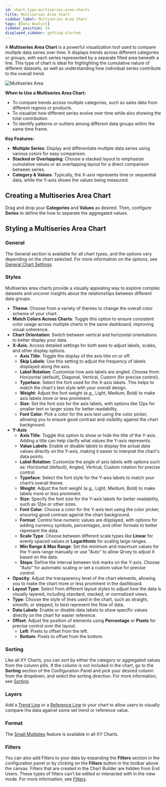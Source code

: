 ```yaml
---
id: chart-type-multiseries-area-charts
title: Multiseries Area Chart
sidebar_label: Multiseries Area Chart
tags: [Data Analyst]
sidebar_position: 24
displayed_sidebar: getting-started
---
```


A **Multiseries Area Chart** is a powerful visualization tool used to compare multiple data series over time. It displays trends across different categories or groups, with each series represented by a separate filled area beneath a line. This type of chart is ideal for highlighting the cumulative nature of different datasets, as well as understanding how individual series contribute to the overall trend.

![Multiseries Area](https://s3.amazonaws.com/cdn.qrvey.com/documentation_assets/ui-docs/dataviews/chart-types-all/area/multiseries-area-chart-20241010A.webp)

**When to Use a Multiseries Area Chart:**
- To compare trends across multiple categories, such as sales data from different regions or products.
- To visualize how different series evolve over time while also showing the total contribution.
- To identify patterns or outliers among different data groups within the same time frame.

**Key Features:**
- **Multiple Series**: Display and differentiate multiple data series using various colors for easy comparison.
- **Stacked or Overlapping**: Choose a stacked layout to emphasize cumulative values or an overlapping layout for a direct comparison between series.
- **Category & Values**: Typically, the X-axis represents time or sequential data, while the Y-axis shows the values being measured.

## Creating a Multiseries Area Chart

Drag and drop your **Categories** and **Values** as desired. Then, configure **Series** to define the how to separate the aggregated values.

## Styling a Multiseries Area Chart

### General

The General section is available for all chart types, and the options vary depending on the chart selected. For more information on the options, see [General Chart Settings](../09-Configure%20charts/general-chart-settings.md).

### Styles

Multiseries area charts provide a visually appealing way to explore complex datasets and uncover insights about the relationships between different data groups.

- **Theme**: Choose from a variety of themes to change the overall color scheme of your chart.
- **Match Colors Across Charts**: Toggle this option to ensure consistent color usage across multiple charts in the same dashboard, improving visual coherence.
- **Chart Orientation**: Switch between vertical and horizontal orientations to better display your data.
- **X-Axis**: Access detailed settings for both axes to adjust labels, scales, and other display options.
    - **Axis Title**: Toggle the display of the axis title on or off.
    - **Skip Labels**: Use this setting to adjust the frequency of labels displayed along the axis.
    - **Label Rotation**: Customize how axis labels are angled. Choose from: Horizontal (default), Diagonal, Vertical, Custom (for precise control).
    - **Typeface**: Select the font used for the X-axis labels. This helps to match the chart's text style with your overall design.
    - **Weight**: Adjust the font weight (e.g., Light, Medium, Bold) to make axis labels more or less prominent.
    - **Size**: Set the font size for the axis labels, with options like 12px for smaller text or larger sizes for better readability.
    - **Font Color**: Pick a color for the axis text using the color picker, allowing you to ensure good contrast and visibility against the chart background.
- **Y-Axis**
    - **Axis Title**: Toggle this option to show or hide the title of the Y-axis. Adding a title can help clarify what values the Y-axis represents.
    - **Value Labels**: Enable or disable labels to display the actual data values directly on the Y-axis, making it easier to interpret the chart's data points.
    - **Label Rotation**: Customize the angle of axis labels with options such as: Horizontal (default), Angled, Vertical, Custom rotation for precise control.
    - **Typeface**: Select the font style for the Y-axis labels to match your chart’s overall theme.
    - **Weight**: Adjust the font weight (e.g., Light, Medium, Bold) to make labels more or less prominent.
    - **Size**: Specify the font size for the Y-axis labels for better readability, such as 12px or other sizes.
    - **Font Color**: Choose a color for the Y-axis text using the color picker, ensuring good contrast against the chart background.
    - **Format**: Control how numeric values are displayed, with options for adding currency symbols, percentages, and other formats to better represent the data.
    - **Scale Type**: Choose between different scale types like **Linear** for evenly spaced values or **Logarithmic** for scaling large ranges.
    - **Min Range & Max Range**: Set the minimum and maximum values for the Y-axis range manually or use "Auto" to allow Qrvey to adjust it based on the data.
    - **Steps**: Define the interval between tick marks on the Y-axis. Choose "Auto" for automatic scaling or set a custom value for precise control.
- **Opacity**: Adjust the transparency level of the chart elements, allowing you to make the chart more or less prominent in the dashboard.
- **Layout Type**: Select from different layout styles to adjust how the data is visually layered, including standard, stacked, or normalized views.
- **Type**: Choose the style of lines used in the chart, such as straight, smooth, or stepped, to best represent the flow of data.
- **Data Labels**: Enable or disable data labels to show specific values directly on the chart for easier reference.
- **Offset**: Adjust the position of elements using **Percentage** or **Pixels** for precise control over the layout.
    - **Left**: Pixels to offset from the left.
    - **Bottom**: Pixels to offset from the bottom.

### Sorting
Like all XY Charts, you can sort by either the category or aggregated values from the column pills. If the column is not included in the chart, go to the **Sorting** section of the Configuration Panel and pick your desired column from the dropdown, and select the sorting direction. For more information, see [Sorting](../sorting.md). 
 
### Layers
Add a [Trend Line](../09-Configure%20charts/chart-layers.md#trend-line) or a [Reference Line](../09-Configure%20charts/chart-layers.md#reference-line) to your chart to allow users to visually compare the data against some set trend or reference value.
 

### Format
The [Small Multiples](../09-Configure%20charts/chart-format.md#small-multiples) feature is available in all XY Charts.
 
### Filters
You can also add Filters to your data by expanding the **Filters** section in the configuration panel or by clicking on the **Filters** button in the toolbar above the canvas. Filters that are created in the Chart Builder are hidden from End Users. These types of filters can’t be edited or interacted with in the view mode. For more information, see [Filters](../09-Configure%20charts/chart-filters.md).
